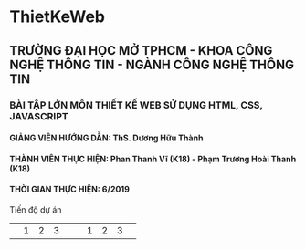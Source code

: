 # ThietKeWeb
<h2>TRƯỜNG ĐẠI HỌC MỞ TPHCM - KHOA CÔNG NGHỆ THÔNG TIN - NGÀNH CÔNG NGHỆ THÔNG TIN</h2>
<h3>BÀI TẬP LỚN MÔN THIẾT KẾ WEB SỬ DỤNG HTML, CSS, JAVASCRIPT</h3>
<h4>GIẢNG VIÊN HƯỚNG DẪN: ThS. Dương Hữu Thành<h4>
<h4>THÀNH VIÊN THỰC HIỆN: Phan Thanh Vĩ (K18) - Phạm Trương Hoài Thanh (K18)</h4>
<h4>THỜI GIAN THỰC HIỆN: 6/2019 </h4>
  
<table>
  <tr>Tiến độ dự án</tr>
  <tr>
    <th>
      <td>1</td>
       <td>2</td>
      <td>3</td>
    <th>
      <th>
      <td>1</td>
       <td>2</td>
      <td>3</td>
    <th>
   </tr>
  </table>
